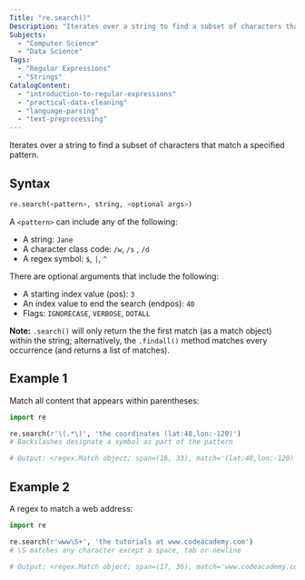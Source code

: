 ```yaml
---
Title: "re.search()"
Description: "Iterates over a string to find a subset of characters that match a specified pattern."
Subjects:
  - "Computer Science"
  - "Data Science"
Tags:
  - "Regular Expressions"
  - "Strings"
CatalogContent:
  - "introduction-to-regular-expressions"
  - "practical-data-cleaning"
  - "language-parsing"
  - "text-preprocessing"
---
```




Iterates over a string to find a subset of characters that match a specified pattern.

## Syntax

```py
re.search(<pattern>, string, <optional args>)
```

A `<pattern>` can include any of the following:

- A string: `Jane` 
- A character class code: `/w`, `/s` , `/d`
- A regex symbol: `$`,  `|`,  `^`

There are optional arguments that include the following:

- A starting index value (pos): `3` 
- An index value to end the search (endpos): `40`
- Flags: `IGNORECASE`,  `VERBOSE`,  `DOTALL`
	
**Note:** `.search()` will only return the the first match (as a match object) within the string; alternatively, the `.findall()` method matches every occurrence (and returns a list of matches). 

## Example 1

Match all content that appears within parentheses:

```py
import re

re.search(r'\(.*\)', 'the coordinates (lat:48,lon:-120)')
# Backslashes designate a symbol as part of the pattern 

# Output: <regex.Match object; span=(16, 33), match='(lat:48,lon:-120)'>
```
## Example 2

A regex to match a web address:

```py
import re

re.search(r'www\S+', 'the tutorials at www.codeacademy.com')
# \S matches any character except a space, tab or newline

# Output: <regex.Match object; span=(17, 36), match='www.codeacademy.com'>
```
